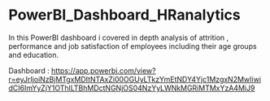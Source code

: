 # PowerBI_Dashboard_HRanalytics

In this PowerBI dashboard i covered in depth analysis of attrition , performance and job satisfaction of employees including their age groups and education.

Dashboard : https://app.powerbi.com/view?r=eyJrIjoiNzBjMTgxMDItNTAxZi00OGUyLTkzYmEtNDY4Yjc1MzgxN2MwIiwidCI6ImYyZjY1OThlLTBhMDctNGNjOS04NzYyLWNkMGRiMTMxYzA4MiJ9
